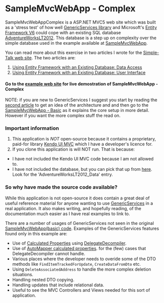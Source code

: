 SampleMvcWebApp - Complex
=========================

SampleMvcWebAppComplex is a ASP.NET MVC5 web site which was built as a 'stress test' of how well 
[GenericServices library](https://github.com/JonPSmith/GenericServices) and Microsoft's 
[Entity Framework V6](http://msdn.microsoft.com/en-us/data/aa937723) could cope with an existing SQL
database [AdventureWorksLT2012](http://msftdbprodsamples.codeplex.com/releases/view/55330).
This database is a step up on complexity over the simple database used in the example available at 
[SampleMvcWebApp](http://samplemvcwebapp.net/).

You can read more about this exercise in two articles I wrote for the 
[Simple-Talk web site](https://www.simple-talk.com/). The two articles are:

1. [Using Entity Framework with an Existing Database: Data Access](https://www.simple-talk.com/dotnet/.net-framework/using-entity-framework-with-an-existing-database-data-access/)
2. [Using Entity Framework with an Existing Database: User Interface](https://www.simple-talk.com/dotnet/asp.net/using-entity-framework-with-an-existing-database--user-interface/)

#### Go to the [example web site](http://complex.samplemvcwebapp.net/) for live demostration of SampleMvcWebApp - Complex 

NOTE: if you are new to GenericServices I suggest you start by reading the 
[second article](https://www.simple-talk.com/dotnet/asp.net/using-entity-framework-with-an-existing-database--user-interface/)
to get an idea of the architecture and and then go to the [SampleMvcWebApp - Basic](http://samplemvcwebapp.net/)
as it explains the core setup in more detail. However if you want the more complex stuff the read on.

### Important information

1. This application is *NOT* open-source because it contains a proprietary, paid-for library 
[Kendo UI MVC](http://docs.telerik.com/kendo-ui/aspnet-mvc/introduction) which I have a developer's licence for.
2. If you clone this application is will NOT run. That is because:
  * I have not included the Kendo UI MVC code because I am not allowed to.
  * I have not included the database, but you can pick that up from [here](http://msftdbprodsamples.codeplex.com/releases/view/55330).
Look for the 'AdventureWorksLT2012_Data' entry.

### So why have made the source code available?

While this application is not open-source it does contain a great deal of useful reference material for
anyone wanting to use [GenericServices](https://github.com/JonPSmith/GenericServices) in a real application.
It also makes writing, and hopefully reading, of the documentation much easier as I have real examples to link to.

There are a number of usages of GenericServices not seen in the original 
[SampleMvcWebApp(basic) code](https://github.com/JonPSmith/SampleMvcWebApp). 
Examples of the GenericServices features found only in this example are:

- Use of [Calculated Properties](https://github.com/JonPSmith/GenericServices/wiki/Calculated-properties)
using [DelegateDecompiler](https://github.com/hazzik/DelegateDecompiler).
- Use of [AutoMapper calculated properties](https://github.com/JonPSmith/GenericServices/wiki/DTO-data-copying#using-automapper-for-calculated-properties).
for the (few) cases that DelegateDecompiler cannot handle.
- Various places where the developer needs to overide some of the DTO methods like 
`FindItemTrackedForUpdate`, `CreateDataFromDto` etc.
- Using `DeleteAssociatedAddress` to handle the more complex deletion situations.
- Handling nested DTO copying.
- Handling updates that include relational data.
- Useful to see the MVC Controllers and Views needed for this sort of application. 

